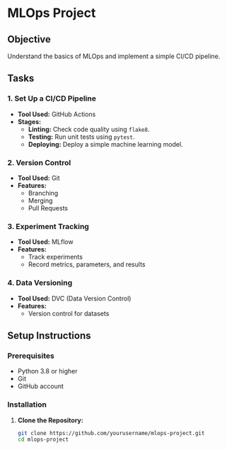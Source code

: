 # MLOps Project

## Objective
Understand the basics of MLOps and implement a simple CI/CD pipeline.

## Tasks

### 1. Set Up a CI/CD Pipeline
- **Tool Used:** GitHub Actions
- **Stages:**
  - **Linting:** Check code quality using `flake8`.
  - **Testing:** Run unit tests using `pytest`.
  - **Deploying:** Deploy a simple machine learning model.

### 2. Version Control
- **Tool Used:** Git
- **Features:**
  - Branching
  - Merging
  - Pull Requests

### 3. Experiment Tracking
- **Tool Used:** MLflow
- **Features:**
  - Track experiments
  - Record metrics, parameters, and results

### 4. Data Versioning
- **Tool Used:** DVC (Data Version Control)
- **Features:**
  - Version control for datasets

## Setup Instructions

### Prerequisites
- Python 3.8 or higher
- Git
- GitHub account

### Installation

1. **Clone the Repository:**
   ```bash
   git clone https://github.com/yourusername/mlops-project.git
   cd mlops-project
